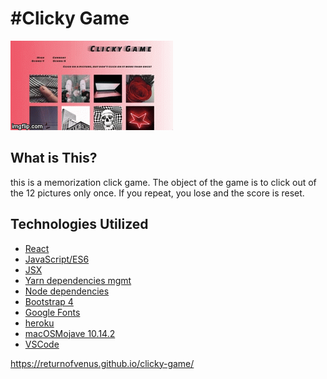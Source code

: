 # &#35;Clicky Game&nbsp;&nbsp;
<img src="2vo1r9.gif">

## What is This?
this is a memorization click game. The object of the game is to click out of the 12 pictures only once. If you repeat, you lose and the score is reset.


## Technologies Utilized
* [React](https://reactjs.org/)
* [JavaScript/ES6](http://es6-features.org/#Constants)
* [JSX](https://reactjs.org/docs/introducing-jsx.html)
* [Yarn dependencies mgmt](https://yarnpkg.com/en/)
* [Node dependencies](https://nodejs.org/en/)
* [Bootstrap 4](https://getbootstrap.com/)
* [Google Fonts](https://fonts.google.com/)
* [heroku](https://www.heroku.com)
* [macOSMojave 10.14.2](https://support.apple.com/kb/DL1986?locale=en_US)
* [VSCode](https://code.visualstudio.com/)


https://returnofvenus.github.io/clicky-game/
